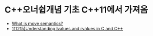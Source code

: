 # C++오너쉽개념 기초 C++11에서 가져옴

- [What is move semantics?](https://stackoverflow.com/questions/3106110/what-is-move-semantics)
- [111215)Understanding lvalues and rvalues in C and C++](https://eli.thegreenplace.net/2011/12/15/understanding-lvalues-and-rvalues-in-c-and-c/)
